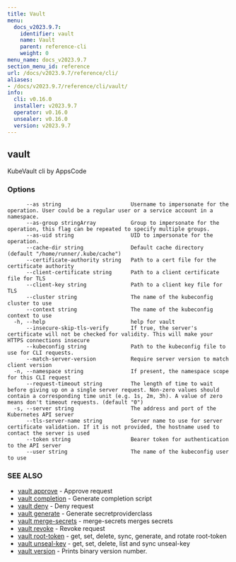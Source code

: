 ```yaml
---
title: Vault
menu:
  docs_v2023.9.7:
    identifier: vault
    name: Vault
    parent: reference-cli
    weight: 0
menu_name: docs_v2023.9.7
section_menu_id: reference
url: /docs/v2023.9.7/reference/cli/
aliases:
- /docs/v2023.9.7/reference/cli/vault/
info:
  cli: v0.16.0
  installer: v2023.9.7
  operator: v0.16.0
  unsealer: v0.16.0
  version: v2023.9.7
---
```


## vault

KubeVault cli by AppsCode

### Options

```
      --as string                      Username to impersonate for the operation. User could be a regular user or a service account in a namespace.
      --as-group stringArray           Group to impersonate for the operation, this flag can be repeated to specify multiple groups.
      --as-uid string                  UID to impersonate for the operation.
      --cache-dir string               Default cache directory (default "/home/runner/.kube/cache")
      --certificate-authority string   Path to a cert file for the certificate authority
      --client-certificate string      Path to a client certificate file for TLS
      --client-key string              Path to a client key file for TLS
      --cluster string                 The name of the kubeconfig cluster to use
      --context string                 The name of the kubeconfig context to use
  -h, --help                           help for vault
      --insecure-skip-tls-verify       If true, the server's certificate will not be checked for validity. This will make your HTTPS connections insecure
      --kubeconfig string              Path to the kubeconfig file to use for CLI requests.
      --match-server-version           Require server version to match client version
  -n, --namespace string               If present, the namespace scope for this CLI request
      --request-timeout string         The length of time to wait before giving up on a single server request. Non-zero values should contain a corresponding time unit (e.g. 1s, 2m, 3h). A value of zero means don't timeout requests. (default "0")
  -s, --server string                  The address and port of the Kubernetes API server
      --tls-server-name string         Server name to use for server certificate validation. If it is not provided, the hostname used to contact the server is used
      --token string                   Bearer token for authentication to the API server
      --user string                    The name of the kubeconfig user to use
```

### SEE ALSO

* [vault approve](/docs/v2023.9.7/reference/cli/vault_approve)	 - Approve request
* [vault completion](/docs/v2023.9.7/reference/cli/vault_completion)	 - Generate completion script
* [vault deny](/docs/v2023.9.7/reference/cli/vault_deny)	 - Deny request
* [vault generate](/docs/v2023.9.7/reference/cli/vault_generate)	 - Generate secretproviderclass
* [vault merge-secrets](/docs/v2023.9.7/reference/cli/vault_merge-secrets)	 - merge-secrets merges secrets
* [vault revoke](/docs/v2023.9.7/reference/cli/vault_revoke)	 - Revoke request
* [vault root-token](/docs/v2023.9.7/reference/cli/vault_root-token)	 - get, set, delete, sync, generate, and rotate root-token
* [vault unseal-key](/docs/v2023.9.7/reference/cli/vault_unseal-key)	 - get, set, delete, list and sync unseal-key
* [vault version](/docs/v2023.9.7/reference/cli/vault_version)	 - Prints binary version number.

